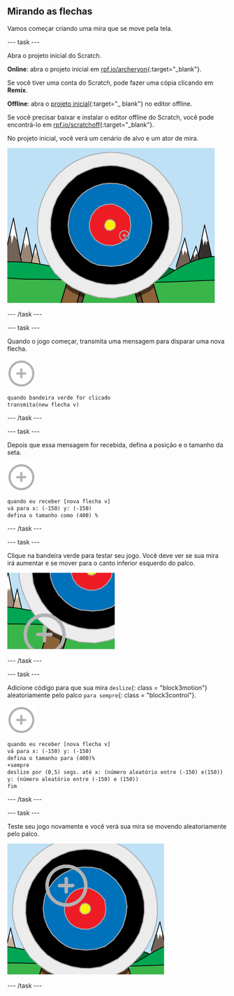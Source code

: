 ## Mirando as flechas

Vamos começar criando uma mira que se move pela tela.

\--- task \---

Abra o projeto inicial do Scratch.

**Online**: abra o projeto inicial em [rpf.io/archeryon](http://rpf.io/archeryon){:target="_blank"}.

Se você tiver uma conta do Scratch, pode fazer uma cópia clicando em **Remix**.

**Offline**: abra o [projeto inicial](http://rpf.io/p/en/archery-go){:target="_ blank"} no editor offline.

Se você precisar baixar e instalar o editor offline do Scratch, você pode encontrá-lo em [rpf.io/scratchoff](http://rpf.io/scratchoff){:target="_blank"}.

No projeto inicial, você verá um cenário de alvo e um ator de mira.

![projetos iniciais](images/archery-starter.png)

\--- /task \---

\--- task \---

Quando o jogo começar, transmita uma mensagem para disparar uma nova flecha.

![ator mira](images/target-sprite.png)

```blocks3
quando bandeira verde for clicado
transmita(new flecha v)
```

\--- /task \---

\--- task \---

Depois que essa mensagem for recebida, defina a posição e o tamanho da seta.

![ator mira](images/target-sprite.png)

```blocks3
quando eu receber [nova flecha v]
vá para x: (-150) y: (-150)
defina o tamanho como (400) %
```

\--- /task \---

\--- task \---

Clique na bandeira verde para testar seu jogo. Você deve ver se sua mira irá aumentar e se mover para o canto inferior esquerdo do palco.

![ator mira maior no canto inferior esquerdo do palco](images/archery-start-test.png)

\--- /task \---

\--- task \---

Adicione código para que sua mira `deslize`{: class = "block3motion"} aleatoriamente pelo palco `para sempre`{: class = "block3control"}.

![ator mira](images/target-sprite.png)

```blocks3
quando eu receber [nova flecha v]
vá para x: (-150) y: (-150)
defina o tamanho para (400)%
+sempre
deslize por (0,5) segs. até x: (número aleatório entre (-150) e(150)) y: (número aleatório entre (-150) e (150))
fim
```

\--- /task \---

\--- task \---

Teste seu jogo novamente e você verá sua mira se movendo aleatoriamente pelo palco.

![mira em uma posição diferente](images/archery-glide-test.png)

\--- /task \---